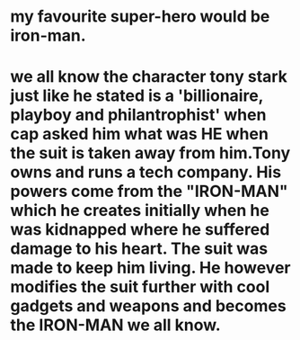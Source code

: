 # my favourite super-hero would be iron-man.
# we all know the character tony stark just like he stated is a 'billionaire, playboy and philantrophist' when cap asked him what was HE when the suit is taken away from him.Tony owns and runs a tech company. His powers come from the "IRON-MAN" which he creates initially when he was kidnapped where he suffered damage to his heart. The suit was made to keep him living. He however modifies the suit further with cool gadgets and weapons and becomes the IRON-MAN we all know.
